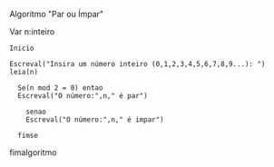 Algoritmo "Par ou Ímpar"
  
  Var
  n:inteiro
    
    Inicio
    
    Escreval("Insira um número inteiro (0,1,2,3,4,5,6,7,8,9...): ")
    leia(n)
    
      Se(n mod 2 = 0) entao
      Escreval("O número:",n," é par")
      
        senao
        Escreval("O número:",n," é impar")
        
      fimse

fimalgoritmo
